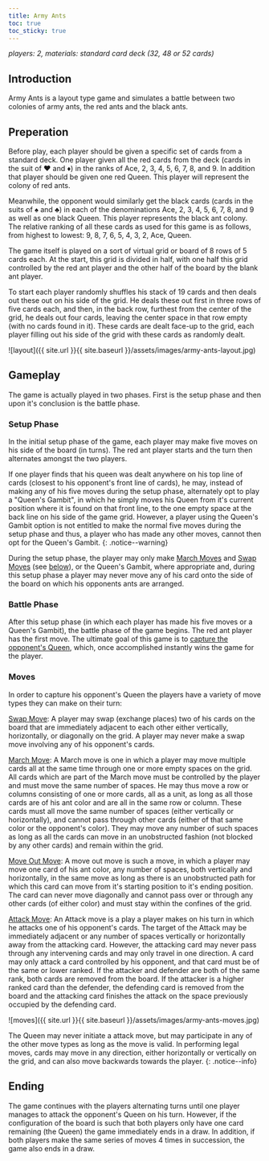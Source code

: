 ```yaml
---
title: Army Ants
toc: true
toc_sticky: true
---
```


_players: 2, materials: standard card deck (32, 48 or 52 cards)_

## Introduction
Army Ants is a layout type game and simulates a battle between two colonies of army ants, the red ants and the black ants.

## Preperation
Before play, each player should be given a specific set of cards from a standard deck. One player given all the red cards from the deck (cards in the suit of ♥️ and ♦️) in the ranks of Ace, 2, 3, 4, 5, 6, 7, 8, and 9. In addition that player should be given one red Queen. This player will represent the colony of red ants.

Meanwhile, the opponent would similarly get the black cards (cards in the suits of ♠️ and ♣️) in each of the denominations Ace, 2, 3, 4, 5, 6, 7, 8, and 9 as well as one black Queen. This player represents the black ant colony. The relative ranking of all these cards as used for this game is as follows, from highest to lowest: 9, 8, 7, 6, 5, 4, 3, 2, Ace, Queen.

The game itself is played on a sort of virtual grid or board of 8 rows of 5 cards each. At the start, this grid is divided in half, with one half this grid controlled by the red ant player and the other half of the board by the blank ant player.

To start each player randomly shuffles his stack of 19 cards and then deals out these out on his side of the grid. He deals these out first in three rows of five cards each, and then, in the back row, furthest from the center of the grid, he deals out four cards, leaving the center space in that row empty (with no cards found in it). These cards are dealt face-up to the grid, each player filling out his side of the grid with these cards as randomly dealt.

![layout]({{ site.url }}{{ site.baseurl }}/assets/images/army-ants-layout.jpg)

## Gameplay

The game is actually played in two phases. First is the setup phase and then upon it's conclusion is the battle phase.

### Setup Phase
In the initial setup phase of the game, each player may make five moves on his side of the board (in turns). The red ant player starts and the turn then alternates amongst the two players. 

If one player finds that his queen was dealt anywhere on his top line of cards (closest to his opponent's front line of cards), he may, instead of making any of his five moves during the setup phase, alternately opt to play a "Queen's Gambit", in which he simply moves his Queen from it's current position where it is found on that front line, to the one empty space at the back line on his side of the game grid. However, a player using the Queen's Gambit option is not entitled to make the normal five moves during the setup phase and thus, a player who has made any other moves, cannot then opt for the Queen's Gambit.
{: .notice--warning}

During the setup phase, the player may only make <ins>March Moves</ins> and <ins>Swap Moves</ins> (see [below](#moves)), or the Queen's Gambit, where appropriate and, during this setup phase a player may never move any of his card onto the side of the board on which his opponents ants are arranged.

### Battle Phase

After this setup phase (in which each player has made his five moves or a Queen's Gambit), the battle phase of the game begins. The red ant player has the first move. The ultimate goal of this game is to <ins>capture the opponent's Queen</ins>, which, once accomplished instantly wins the game for the player.

### Moves

In order to capture his opponent's Queen the players have a variety of move types they can make on their turn:

<ins>Swap Move</ins>: A player may swap (exchange places) two of his cards on the board that are immediately adjacent to each other either vertically, horizontally, or diagonally on the grid. A player may never make a swap move involving any of his opponent's cards.

<ins>March Move</ins>: A March move is one in which a player may move multiple cards all at the same time through one or more empty spaces on the grid. All cards which are part of the March move must be controlled by the player and must move the same number of spaces. He may thus move a row or columns consisting of one or more cards, all as a unit, as long as all those cards are of his ant color and are all in the same row or column. These cards must all move the same number of spaces (either vertically or horizontally), and cannot pass through other cards (either of that same color or the opponent's color). They may move any number of such spaces as long as all the cards can move in an unobstructed fashion (not blocked by any other cards) and remain within the grid.

<ins>Move Out Move</ins>: A move out move is such a move, in which a player may move one card of his ant color, any number of spaces, both vertically and horizontally, in the same move as long as there is an unobstructed path for which this card can move from it's starting position to it's ending position. The card can never move diagonally and cannot pass over or through any other cards (of either color) and must stay within the confines of the grid.

<ins>Attack Move</ins>: An Attack move is a play a player makes on his turn in which he attacks one of his opponent's cards. The target of the Attack may be immediately adjacent or any number of spaces vertically or horizontally away from the attacking card. However, the attacking card may never pass through any intervening cards and may only travel in one direction. A card may only attack a card controlled by his opponent, and that card must be of the same or lower ranked. If the attacker and defender are both of the same rank, both cards are removed from the board. If the attacker is a higher ranked card than the defender, the defending card is removed from the board and the attacking card finishes the attack on the space previously occupied by the defending card.

![moves]({{ site.url }}{{ site.baseurl }}/assets/images/army-ants-moves.jpg)

The Queen may never initiate a attack move, but may participate in any of the other move types as long as the move is valid. In performing legal moves, cards may move in any direction, either horizontally or vertically on the grid, and can also move backwards towards the player.
{: .notice--info}

## Ending

The game continues with the players alternating turns until one player manages to attack the opponent's Queen on his turn. However, if the configuration of the board is such that both players only have one card remaining (the Queen) the game immediately ends in a draw. In addition, if both players make the same series of moves 4 times in succession, the game also ends in a draw.